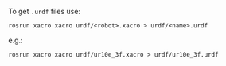 To get `.urdf` files use:

    rosrun xacro xacro urdf/<robot>.xacro > urdf/<name>.urdf

e.g.:

    rosrun xacro xacro urdf/ur10e_3f.xacro > urdf/ur10e_3f.urdf
